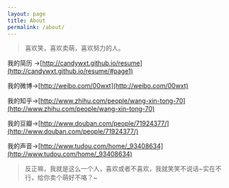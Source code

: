 ```yaml
---
layout: page
title: About
permalink: /about/
---
```


> 喜欢笑，喜欢卖萌，喜欢努力的人。
 
 我的简历 →[http://candywxt.github.io/resume](http://candywxt.github.io/resume/#page1)

 我的微博→[http://weibo.com/00wxt](http://weibo.com/00wxt)
 
 我的知乎→[http://www.zhihu.com/people/wang-xin-tong-70](http://www.zhihu.com/people/wang-xin-tong-70)
 
 我的豆瓣→[http://www.douban.com/people/71924377/](http://www.douban.com/people/71924377/)
 
 我的声音→[http://www.tudou.com/home/_93408634](http://www.tudou.com/home/_93408634)
 
> 反正嘛，我就是这么一个人，喜欢或者不喜欢，我就笑笑不说话~实在不行，给你卖个萌好不咯？~ 